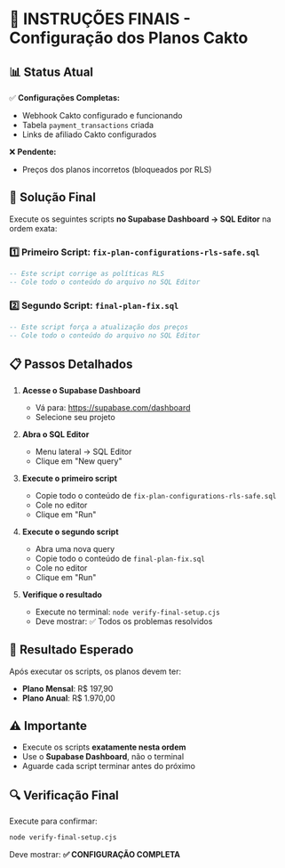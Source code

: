 # 🎯 INSTRUÇÕES FINAIS - Configuração dos Planos Cakto

## 📊 Status Atual

✅ **Configurações Completas:**
- Webhook Cakto configurado e funcionando
- Tabela `payment_transactions` criada
- Links de afiliado Cakto configurados

❌ **Pendente:**
- Preços dos planos incorretos (bloqueados por RLS)

## 🔧 Solução Final

Execute os seguintes scripts **no Supabase Dashboard → SQL Editor** na ordem exata:

### 1️⃣ Primeiro Script: `fix-plan-configurations-rls-safe.sql`
```sql
-- Este script corrige as políticas RLS
-- Cole todo o conteúdo do arquivo no SQL Editor
```

### 2️⃣ Segundo Script: `final-plan-fix.sql`
```sql
-- Este script força a atualização dos preços
-- Cole todo o conteúdo do arquivo no SQL Editor
```

## 📋 Passos Detalhados

1. **Acesse o Supabase Dashboard**
   - Vá para: https://supabase.com/dashboard
   - Selecione seu projeto

2. **Abra o SQL Editor**
   - Menu lateral → SQL Editor
   - Clique em "New query"

3. **Execute o primeiro script**
   - Copie todo o conteúdo de `fix-plan-configurations-rls-safe.sql`
   - Cole no editor
   - Clique em "Run"

4. **Execute o segundo script**
   - Abra uma nova query
   - Copie todo o conteúdo de `final-plan-fix.sql`
   - Cole no editor
   - Clique em "Run"

5. **Verifique o resultado**
   - Execute no terminal: `node verify-final-setup.cjs`
   - Deve mostrar: ✅ Todos os problemas resolvidos

## 🎯 Resultado Esperado

Após executar os scripts, os planos devem ter:

- **Plano Mensal**: R$ 197,90
- **Plano Anual**: R$ 1.970,00

## ⚠️ Importante

- Execute os scripts **exatamente nesta ordem**
- Use o **Supabase Dashboard**, não o terminal
- Aguarde cada script terminar antes do próximo

## 🔍 Verificação Final

Execute para confirmar:
```bash
node verify-final-setup.cjs
```

Deve mostrar: **✅ CONFIGURAÇÃO COMPLETA**